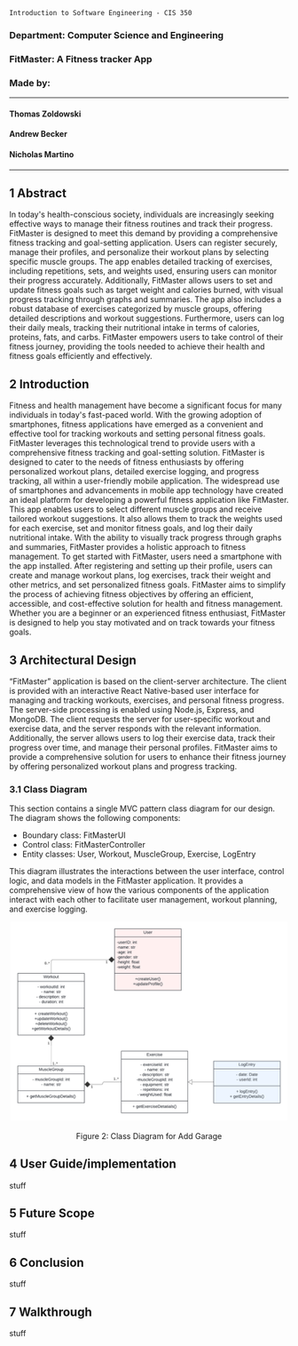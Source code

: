 ```
Introduction to Software Engineering - CIS 350
```
### Department: Computer Science and Engineering

### FitMaster: A Fitness tracker App

### Made by:
---
#### Thomas Zoldowski <br>
#### Andrew Becker <br>
#### Nicholas Martino<br>
---
## 1 Abstract

In today's health-conscious society, individuals are increasingly seeking effective ways to manage their fitness routines and track their progress. FitMaster is designed to meet this demand by providing a comprehensive fitness tracking and goal-setting application. Users can register securely, manage their profiles, and personalize their workout plans by selecting specific muscle groups. The app enables detailed tracking of exercises, including repetitions, sets, and weights used, ensuring users can monitor their progress accurately. Additionally, FitMaster allows users to set and update fitness goals such as target weight and calories burned, with visual progress tracking through graphs and summaries. The app also includes a robust database of exercises categorized by muscle groups, offering detailed descriptions and workout suggestions. Furthermore, users can log their daily meals, tracking their nutritional intake in terms of calories, proteins, fats, and carbs. FitMaster empowers users to take control of their fitness journey, providing the tools needed to achieve their health and fitness goals efficiently and effectively.

## 2 Introduction

Fitness and health management have become a significant focus for many individuals in today's fast-paced world. With the growing adoption of smartphones, fitness applications have emerged as a convenient and effective tool for tracking workouts and setting personal fitness goals. FitMaster leverages this technological trend to provide users with a comprehensive fitness tracking and goal-setting solution. FitMaster is designed to cater to the needs of fitness enthusiasts by offering personalized workout plans, detailed exercise logging, and progress tracking, all within a user-friendly mobile application. The widespread use of smartphones and advancements in mobile app technology have created an ideal platform for developing a powerful fitness application like FitMaster. This app enables users to select different muscle groups and receive tailored workout suggestions. It also allows them to track the weights used for each exercise, set and monitor fitness goals, and log their daily nutritional intake. With the ability to visually track progress through graphs and summaries, FitMaster provides a holistic approach to fitness management. To get started with FitMaster, users need a smartphone with the app installed. After registering and setting up their profile, users can create and manage workout plans, log exercises, track their weight and other metrics, and set personalized fitness goals. FitMaster aims to simplify the process of achieving fitness objectives by offering an efficient, accessible, and cost-effective solution for health and fitness management. Whether you are a beginner or an experienced fitness enthusiast, FitMaster is designed to help you stay motivated and on track towards your fitness goals.

## 3 Architectural Design

“FitMaster” application is based on the client-server architecture. The client is provided with an interactive React Native-based user interface for managing and tracking workouts, exercises, and personal fitness progress. The server-side processing is enabled using Node.js, Express, and MongoDB. The client requests the server for user-specific workout and exercise data, and the server responds with the relevant information. Additionally, the server allows users to log their exercise data, track their progress over time, and manage their personal profiles. FitMaster aims to provide a comprehensive solution for users to enhance their fitness journey by offering personalized workout plans and progress tracking.

### 3.1 Class Diagram

This section contains a single MVC pattern class diagram for our design. The diagram shows the following components:

- Boundary class: FitMasterUI
- Control class: FitMasterController
- Entity classes: User, Workout, MuscleGroup, Exercise, LogEntry

This diagram illustrates the interactions between the user interface, control logic, and data models in the FitMaster application. It provides a comprehensive view of how the various components of the application interact with each other to facilitate user management, workout planning, and exercise logging.

<p align="center">
  <img src="UML/UML class.png" width="500" title="class diagram">
  <br>
  <br>
  Figure 2: Class Diagram for Add Garage
</p>

## 4 User Guide/implementation
stuff

## 5 Future Scope
stuff

## 6 Conclusion
stuff

## 7 Walkthrough
stuff
